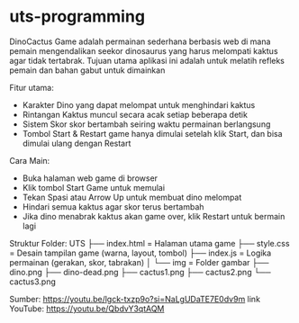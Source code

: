 ﻿# uts-programming

DinoCactus Game adalah permainan sederhana berbasis web di mana pemain mengendalikan seekor dinosaurus yang harus melompati kaktus agar tidak tertabrak. Tujuan utama aplikasi ini adalah untuk melatih refleks pemain dan bahan gabut untuk dimainkan

Fitur utama:
 - Karakter Dino yang dapat melompat untuk menghindari kaktus
 - Rintangan Kaktus muncul secara acak setiap beberapa detik
 - Sistem Skor skor bertambah seiring waktu permainan berlangsung
 - Tombol Start & Restart game hanya dimulai setelah klik Start, dan bisa dimulai ulang dengan Restart

Cara Main:
 - Buka halaman web game di browser
 - Klik tombol Start Game untuk memulai
 - Tekan Spasi atau Arrow Up untuk membuat dino melompat
 - Hindari semua kaktus agar skor terus bertambah
 - Jika dino menabrak kaktus akan game over, klik Restart untuk bermain lagi

Struktur Folder:
UTS
├── index.html        = Halaman utama game
├── style.css         = Desain tampilan game (warna, layout, tombol)
├── index.js          = Logika permainan (gerakan, skor, tabrakan)
│
└── img               = Folder gambar
    ├── dino.png
    ├── dino-dead.png
    ├── cactus1.png
    ├── cactus2.png
    └── cactus3.png

Sumber: https://youtu.be/lgck-txzp9o?si=NaLgUDaTE7E0dv9m
link YouTube: https://youtu.be/QbdvY3qtAQM

